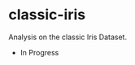 classic-iris
==============================

Analysis on the classic Iris Dataset.


* In Progress

